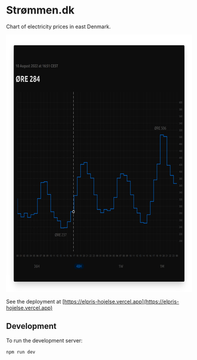 # Strømmen.dk

Chart of electricity prices in east Denmark.

<p align="center">
  <img src="app-screenshot.png" alt="app-screenshot.png" height="700"/>
</p>

See the deployment at [https://elpris-hojelse.vercel.app](https://elpris-hojelse.vercel.app)

## Development

To run the development server:

```bash
npm run dev
```
